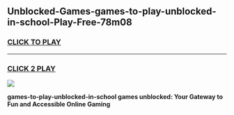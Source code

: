 
## Unblocked-Games-games-to-play-unblocked-in-school-Play-Free-78m08
<h3>
<a href="https://premium76.site?title=games-to-play-unblocked-in-school&ref=22A">CLICK TO PLAY</a></h3>
<hr>

<h3>
<a href="https://premium76.site?title=games-to-play-unblocked-in-school&ref=22A">CLICK 2 PLAY</a>
  
</h3>

<a href="https://premium76.site?title=games-to-play-unblocked-in-school&ref=22A"><img src="https://clearcache.store/games.png"></a>


**games-to-play-unblocked-in-school games unblocked: Your Gateway to Fun and Accessible Online Gaming**
